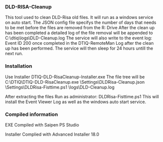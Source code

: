 ### DLD-RISA-Cleanup

This tool used to clean DLD-Risa old files.
It will run as a windows service on auto start.
The JSON config file specifys the number of days that needs to be met before the files are removed from the R: Drive
After the clean up has been completed a detailed log of the file removal will be appended to C:\dtiq\logs\DLD-Cleanup.log
The service will also write to the event log:
Event ID 200 once completed in the DTIQ-RemoteMan Log after the clean up has been performed.
The service will then sleep for 24 hours untill the next run.


### Installation
Use Installer DTIQ-DLD-RisaCleanup-Installer.exe
The file tree will be
C:\DTIQ\DTIQ-DLD-RisaCleanup.exe
        \Settings\DLDRisa-Cleanup.json
        \Settings\DLDRisa-Fisttime.ps1
        \logs\DLD-Cleanup.log
        
After extracting the files 
Run as administrator: DLDRisa-Fisttime.ps1
This will install the Event Viewer Log as well as the windows auto start service.


### Compiled information
EXE Compiled with Saipen PS Studio

Installer Complied with Advanced Installer 18.0 
